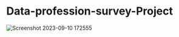 # Data-profession-survey-Project
![Screenshot 2023-09-10 172555](https://github.com/Aryanm465/Data-profession-survey-Project/assets/84853848/9d8355a2-51e2-4771-a23d-bcfccfab0107)
